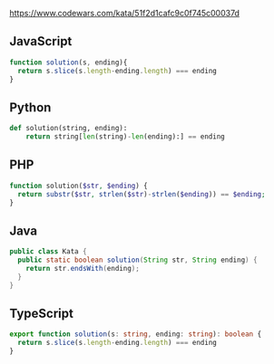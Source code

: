 https://www.codewars.com/kata/51f2d1cafc9c0f745c00037d

## JavaScript
```js
function solution(s, ending){
  return s.slice(s.length-ending.length) === ending
}
```

## Python
```python
def solution(string, ending):
    return string[len(string)-len(ending):] == ending
```

## PHP
```php
function solution($str, $ending) {
  return substr($str, strlen($str)-strlen($ending)) == $ending;
}
```

## Java
```java
public class Kata {
  public static boolean solution(String str, String ending) {
    return str.endsWith(ending);
  }
}
```

## TypeScript
```ts
export function solution(s: string, ending: string): boolean {
  return s.slice(s.length-ending.length) === ending
}
```